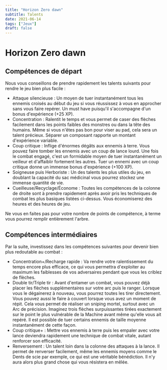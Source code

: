 ```yaml
---
title: "Horizon Zero dawn"
subtitle: Talents
date: 2021-06-14
tags: ["Jeux"]
draft: false
---
```


# Horizon Zero dawn

## Compétences de départ

Nous vous conseillons de prendre rapidement les talents suivants pour rendre le jeu bien plus facile :

- Attaque silencieuse : Un moyen de tuer instantanément tous les ennemis croisés au début du jeu si vous réussissez à vous en approcher sans vous faire repérer. Un must have puisqu'il s'accompagne d'un bonus d'expérience (+25 XP).
- Concentration : Ralentit le temps et vous permet de caser des flèches facilement dans les points faibles des monstres ou dans la tête des humains. Même si vous n'êtes pas bon pour viser au pad, cela sera un talent précieux. Séparer un composant rapporte un montant d'expérience variable.
- Coup critique : Inflige d'énormes dégâts aux ennemis à terre. Vous pouvez faire tomber les ennemis avec un coup de lance lourd. Une fois le combat engagé, c'est un formidable moyen de tuer instantanément un veilleur et d'affaiblir fortement les autres. Tuer un ennemi avec un coup critique donne un immense bonus d'expérience (+100 XP).
- Soigneuse puis Herboriste : Un des talents les plus utiles du jeu, en doublant la capacité du sac médicinal vous pourrez stockez une immense quantité de vie.
- Cueilleuse/Recyclage/Économe : Toutes les compétences de la colonne de droite sont à prendre rapidement après avoir pris les techniques de combat les plus basiques listées ci-dessus. Vous économiserez des heures et des heures de jeu.

Ne vous en faites pas pour votre nombre de points de compétence, à terme vous pourrez remplir entièrement l'arbre.

## Compétences intermédiaires

Par la suite, investissez dans les compétences suivantes pour devenir bien plus redoutable au combat :

- Concentration+/Recharge rapide : Va rendre votre ralentissement du temps encore plus efficace, ce qui vous permettra d'exploiter au maximum les faiblesses de vos adversaires pendant que vous les criblez de flèches.
- Double tir/Triple tir : Avant d'entamer un combat, vous pouvez déjà placer les flèches supplémentaires sur votre arc puis le ranger. Lorsque vous le dégainerez à nouveau, vous pourrez toutes les tirer directement. Vous pouvez aussi le faire à couvert lorsque vous avez un moment de répit. Cela vous permet de réaliser un sniping mortel, surtout avec un Arc de précision. Imaginez trois flèches surpuissantes tirées exactement sur le point le plus vulnérable de la Machine avant même qu'elle vous ait repéré. Il est possible de tuer certains ennemis de taille moyenne instantanément de cette façon.
- Coup critique+ : Mettre vos ennemis à terre puis les empaler avec votre lance deviendra rapidement une technique de combat vitale, autant renforcer son efficacité.
- Renversement : Un talent loin dans la colonne des attaques à la lance. Il permet de renverser facilement, même les ennemis moyens comme le Dents de scie par exemple, ce qui est une véritable bénédiction. Il n'y aura alors plus grand chose qui vous résistera en mêlée.
